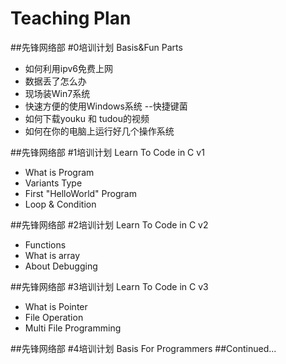 Teaching Plan
====
##先锋网络部 #0培训计划  Basis&Fun Parts
- 如何利用ipv6免费上网
- 数据丢了怎么办
- 现场装Win7系统
- 快速方便的使用Windows系统 --快捷键菌
- 如何下载youku 和 tudou的视频 
- 如何在你的电脑上运行好几个操作系统

##先锋网络部 #1培训计划   Learn To Code in C v1
- What is Program
- Variants Type
- First "HelloWorld" Program 
- Loop & Condition
 
##先锋网络部 #2培训计划   Learn To Code in C v2
- Functions
- What is array
- About Debugging

##先锋网络部 #3培训计划   Learn To Code in C v3
- What is Pointer
- File Operation
- Multi File Programming

##先锋网络部 #4培训计划   Basis For Programmers
##Continued...
